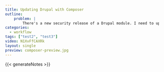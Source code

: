```yaml
---
title: Updating Drupal with Composer
outline:
    problem: |
        There's a new security release of a Drupal module. I need to update fast!
categories:
  - workflow
tags: ["test2", "test3"]
video: N1XvFfCAXRk
layout: single
preview: composer-preview.jpg
---
```


{{< generateNotes >}}
